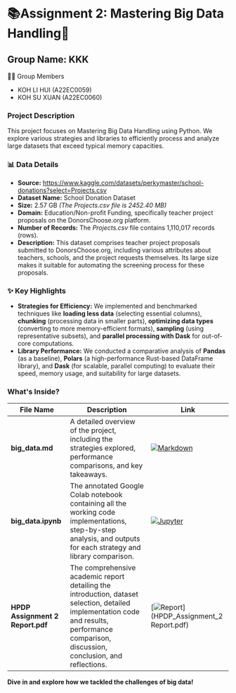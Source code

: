 # 📚Assignment 2:  Mastering Big Data Handling🚀

## Group Name: KKK
👨‍💻 Group Members
- KOH LI HUI (A22EC0059)
- KOH SU XUAN (A22EC0060)

### Project Description
This project focuses on Mastering Big Data Handling using Python. We explore various strategies and libraries to efficiently process and analyze large datasets that exceed typical memory capacities.

### 📊 Data Details
- **Source:** https://www.kaggle.com/datasets/perkymaster/school-donations?select=Projects.csv
- **Dataset Name:** School Donation Dataset
- **Size:** 2.57 GB _(The Projects.csv file is 2452.40 MB)_
- **Domain:** Education/Non-profit Funding, specifically teacher project proposals on the DonorsChoose.org platform.
- **Number of Records:** The _Projects.csv_ file contains 1,110,017 records (rows).
- **Description:** This dataset comprises teacher project proposals submitted to DonorsChoose.org, including various attributes about teachers, schools, and the project requests themselves. Its large size makes it suitable for automating the screening process for these proposals.

### ✨ Key Highlights 
- **Strategies for Efficiency:** We implemented and benchmarked techniques like **loading less data** (selecting essential columns), **chunking** (processing data in smaller parts), **optimizing data types** (converting to more memory-efficient formats), **sampling** (using representative subsets), and **parallel processing with Dask** for out-of-core computations.
- **Library Performance:** We conducted a comparative analysis of **Pandas** (as a baseline), **Polars** (a high-performance Rust-based DataFrame library), and **Dask** (for scalable, parallel computing) to evaluate their speed, memory usage, and suitability for large datasets.

### What's Inside?
| File Name                     | Description                                | Link |
|------------------------------|--------------------------------------------|------|
| **big_data.md**  |A detailed overview of the project, including the strategies explored, performance comparisons, and key takeaways.| [![Markdown](https://img.shields.io/badge/Read-MD-lightgrey?logo=markdown&logoColor=black)](big_data.md)|
|**big_data.ipynb**| The annotated Google Colab notebook containing all the working code implementations, step-by-step analysis, and outputs for each strategy and library comparison.|[![Jupyter](https://img.shields.io/badge/Open-Jupyter-orange?logo=jupyter&logoColor=white)](big_data.ipynb)|
|**HPDP Assignment 2 Report.pdf**|The comprehensive academic report detailing the introduction, dataset selection, detailed implementation code and results, performance comparison, discussion, conclusion, and reflections.|[![Report](https://img.shields.io/badge/View-Report-blue?logo=readthedocs&logoColor=white)](HPDP_Assignment_2 Report.pdf)|

**Dive in and explore how we tackled the challenges of big data!**
